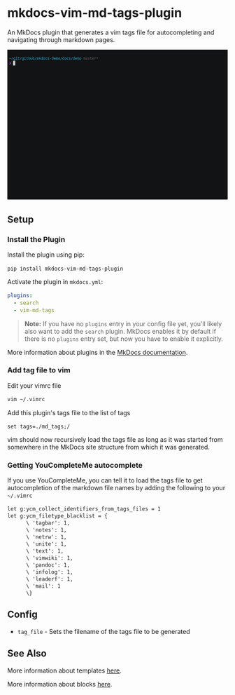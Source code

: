 # mkdocs-vim-md-tags-plugin

An MkDocs plugin that generates a vim tags file for autocompleting and navigating through markdown pages.

![demo](demo/mkdocs_vim_md_tags_demo.gif)

## Setup

### Install the Plugin

Install the plugin using pip:

`pip install mkdocs-vim-md-tags-plugin`

Activate the plugin in `mkdocs.yml`:
```yaml
plugins:
  - search
  - vim-md-tags
```

> **Note:** If you have no `plugins` entry in your config file yet, you'll likely also want to add the `search` plugin. MkDocs enables it by default if there is no `plugins` entry set, but now you have to enable it explicitly.

More information about plugins in the [MkDocs documentation][mkdocs-plugins].

### Add tag file to vim
Edit your vimrc file
```sh
vim ~/.vimrc
```

Add this plugin's tags file to the list of tags
```
set tags=./md_tags;/
```
vim should now recursively load the tags file as long as it was started from somewhere in the MkDocs site structure from which it was generated.

### Getting YouCompleteMe autocomplete
If you use YouCompleteMe, you can tell it to load the tags file to get autocompletion of the markdown file names by adding the following to your `~/.vimrc`
```
let g:ycm_collect_identifiers_from_tags_files = 1
let g:ycm_filetype_blacklist = {
      \ 'tagbar': 1,
      \ 'notes': 1,
      \ 'netrw': 1,
      \ 'unite': 1,
      \ 'text': 1,
      \ 'vimwiki': 1,
      \ 'pandoc': 1,
      \ 'infolog': 1,
      \ 'leaderf': 1,
      \ 'mail': 1
      \}
``` 

## Config

* `tag_file` - Sets the filename of the tags file to be generated

## See Also

More information about templates [here][mkdocs-template].

More information about blocks [here][mkdocs-block].

[mkdocs-plugins]: http://www.mkdocs.org/user-guide/plugins/
[mkdocs-template]: https://www.mkdocs.org/user-guide/custom-themes/#template-variables
[mkdocs-block]: https://www.mkdocs.org/user-guide/styling-your-docs/#overriding-template-blocks
